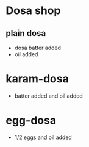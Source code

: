 # Dosa shop

## plain dosa

* dosa batter added
* oil added

# karam-dosa

* batter added and oil added


# egg-dosa

* 1/2 eggs and oil added 
